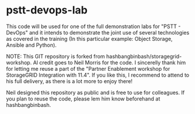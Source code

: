 # pstt-devops-lab

This code will be used for one of the full demonstration labs for "PSTT - DevOps" and it intends to demonstrate the joint use of several technologies as covered in the training (In this particular example: Object Storage, Ansible and Python).

NOTE: This GIT repository is forked from hashbangbinbash/storagegrid-workshop. Al credit goes to Neil Morris for the code. I sincerelly thank him for letting me reuse a part of the "Partner Enablement workshop for StorageGRID Integration with 11.4". If you like this, I recommend to attend to his full delivery, as there is a lot more to enjoy there!

Neil designed this repository as public and is free to use for colleagues. If you plan to reuse the code, please lem him know beforehand at hashbangbinbash.
